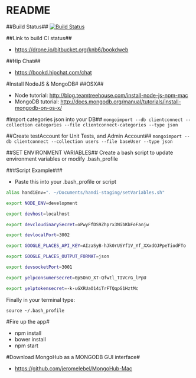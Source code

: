 # README #

##Build Status##
[![Build Status](https://drone.io/bitbucket.org/knb6/bookdweb/status.png)](https://drone.io/bitbucket.org/knb6/bookdweb/latest)

##Link to build CI status##

* https://drone.io/bitbucket.org/knb6/bookdweb

##Hip Chat##
* https://bookd.hipchat.com/chat

#Install NodeJS & MongoDB#
##OSX##
* Node tutorial: http://blog.teamtreehouse.com/install-node-js-npm-mac
* MongoDB tutorial: http://docs.mongodb.org/manual/tutorials/install-mongodb-on-os-x/

#Import categories json into your DB##
`mongoimport --db clientconnect --collection categories --file clientconnect-categories --type json`

##Create testAccount for Unit Tests, and Admin Account##
`mongoimport --db clientconnect --collection users --file baseUser --type json`

##SET ENVIRONMENT VARIABLES##
Create a bash script to update environment variables or modify .bash_profile

###Script Example###

* Paste this into your .bash_profile or script

```bash
alias handiEnv=". ~/Documents/handi-staging/setVariables.sh"

export NODE_ENV=development

export devhost=localhost

export devcloudinarySecret=oPwyFfDS9Zhprx3NibKbFoFanjw

export devlocalPort=3002

export GOOGLE_PLACES_API_KEY=AIzaSyB-hJk0rUSYf1V_Yf_XXxdOJPpeTiodFTo

export GOOGLE_PLACES_OUTPUT_FORMAT=json

export devsocketPort=3001

export yelpconsumersecret=0p5OnO_XT-Qfwtl_TIVCrG_lPpU

export yelptokensecret=-k-uGXRUaO14iTrFTQqpG1HztMc
```

Finally in your terminal type:

`source ~/.bash_profile`

#Fire up the app#
* npm install
* bower install
* npm start

#Download MongoHub as a MONGODB GUI interface#
* https://github.com/jeromelebel/MongoHub-Mac